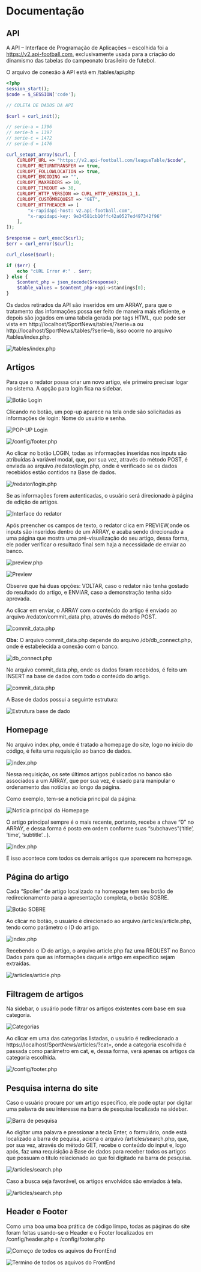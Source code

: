 # Documentação
## API
A API – Interface de Programação de Aplicações – escolhida foi a https://v2.api-football.com, exclusivamente usada para a criação do dinamismo das tabelas do campeonato brasileiro de futebol.

O arquivo de conexão à API está em /tables/api.php
~~~php
<?php
session_start();
$code = $_SESSION['code'];

// COLETA DE DADOS DA API

$curl = curl_init();

// serie-a = 1396
// serie-b = 1397
// serie-c = 1472
// serie-d = 1476

curl_setopt_array($curl, [
	CURLOPT_URL => "https://v2.api-football.com/leagueTable/$code",
	CURLOPT_RETURNTRANSFER => true,
	CURLOPT_FOLLOWLOCATION => true,
	CURLOPT_ENCODING => "",
	CURLOPT_MAXREDIRS => 10,
	CURLOPT_TIMEOUT => 30,
	CURLOPT_HTTP_VERSION => CURL_HTTP_VERSION_1_1,
	CURLOPT_CUSTOMREQUEST => "GET",
	CURLOPT_HTTPHEADER => [
		"x-rapidapi-host: v2.api-football.com",
		"x-rapidapi-key: 9e34581cb10ffc42a0527ed497342f96"
	],
]);

$response = curl_exec($curl);
$err = curl_error($curl);

curl_close($curl);

if ($err) {
	echo "cURL Error #:" . $err;
} else {
	$content_php = json_decode($response);
	$table_values = $content_php->api->standings[0];
}
~~~
Os dados retirados da API são inseridos em um ARRAY, para que o tratamento das informações possa ser feito de maneira mais eficiente, e depois são jogados em uma tabela gerada por tags HTML, que pode ser vista em http://localhost/SportNews/tables/?serie=a ou http://localhost/SportNews/tables/?serie=b, isso ocorre no arquivo /tables/index.php.

![/tables/index.php](/img/to_github/API-2.png "/tables/index.php")

## Artigos
Para que o redator possa criar um novo artigo, ele primeiro precisar logar no sistema. A opção para login fica na sidebar.

![Botão Login](/img/to_github/ARTIGOS-1.png "Botão Login")

Clicando no botão, um pop-up aparece na tela onde são solicitadas as informações de login: Nome do usuário e senha.

![POP-UP Login](/img/to_github/ARTIGOS-2.png "POP-UP Login")

![/config/footer.php](/img/to_github/ARTIGOS-3.png "/config/footer.php")

Ao clicar no botão LOGIN, todas as informações inseridas nos inputs são atribuídas à variável modal, que, por sua vez, através do método POST, é enviada ao arquivo /redator/login.php, onde é verificado se os dados recebidos estão contidos na Base de dados.

![/redator/login.php](/img/to_github/ARTIGOS-4.png "/redator/login.php")

Se as informações forem autenticadas, o usuário será direcionado à página de edição de artigos. 

![Interface do redator](/img/to_github/ARTIGOS-5.png "Interface do redator")

Após preencher os campos de texto, o redator clica em PREVIEW,onde os inputs são inseridos dentro de um ARRAY, e acaba sendo direcionado a uma página que mostra uma pré-visualização do seu artigo, dessa forma, ele poder verificar o resultado final sem haja a necessidade de enviar ao banco.

![preview.php](/img/to_github/ARTIGOS-6.png "Trecho do código preview.php, onde os conteúdos dos inputs são inseridos em um ARRAY.")

![Preview](/img/to_github/ARTIGOS-7.png "Esse um artigo ainda na etapa de PREVIEW.")

Observe que há duas opções: VOLTAR, caso o redator não tenha gostado do resultado do artigo, e ENVIAR, caso a demonstração tenha sido aprovada.

Ao clicar em enviar, o ARRAY com o conteúdo do artigo é enviado ao arquivo /redator/commit_data.php, através do método POST.

![commit_data.php](/img/to_github/ARTIGOS-8.png "Trecho do código preview.php, onde o conteúdo do artigo é preparado para ser enviado ao arquivo commit_data.php")

**Obs:** O arquivo commit_data.php depende do arquivo /db/db_connect.php, onde é estabelecida a conexão com o banco.

![db_connect.php](/img/to_github/ARTIGOS-9.png "db_connect.php")

No arquivo commit_data.php, onde os dados foram recebidos, é feito um INSERT na base de dados com todo o conteúdo do artigo.

![commit_data.php](/img/to_github/ARTIGOS-10.png "commit_data.php")

A Base de dados possui a seguinte estrutura:

![Estrutura base de dado](/img/to_github/ARTIGOS-11.png "Estrutura base de dados")

## Homepage
No arquivo index.php, onde é tratado a homepage do site, logo no início do código, é feita uma requisição ao banco de dados.

![index.php](/img/to_github/HOMEPAGE-1.png "index.php")

Nessa requisição, os sete últimos artigos publicados no banco são associados a um ARRAY, que por sua vez, é usado para manipular o ordenamento das notícias ao longo da página.

Como exemplo, tem-se a notícia principal da página:

![Notícia principal da Homepage](/img/to_github/HOMEPAGE-2.png "Notícia principal da Homepage")

O artigo principal sempre é o mais recente, portanto, recebe a chave “0” no ARRAY, e dessa forma é posto em ordem conforme suas “subchaves”(‘title’, ‘time’, ‘subtitle’…).

![index.php](/img/to_github/HOMEPAGE-3.png "index.php")

E isso acontece com todos os demais artigos que aparecem na homepage.

## Página do artigo
Cada “Spoiler” de artigo localizado na homepage tem seu botão de redirecionamento para a apresentação completa, o botão SOBRE.

![Botão SOBRE](/img/to_github/PAGINA-DO-ARTIGO-1.png "Botão SOBRE")

Ao clicar no botão,  o usuário é direcionado ao arquivo /articles/article.php, tendo como parâmetro o ID do artigo.

![index.php](/img/to_github/PAGINA-DO-ARTIGO-2.png "index.php")

Recebendo o ID do artigo, o arquivo article.php faz uma REQUEST no Banco Dados para que as informações daquele artigo em específico sejam extraídas.

![/articles/article.php](/img/to_github/PAGINA-DO-ARTIGO-3.png "/articles/article.php")

## Filtragem de artigos
Na sidebar, o usuário pode filtrar os artigos existentes com base em sua categoria.

![Categorias](/img/to_github/FILTRAGEM-1.png "Categorias")

Ao clicar em uma das categorias listadas, o usuário é redirecionado a
https://localhost/SportNews/articles/?cat=, onde a categoria escolhida é passada como parâmetro em cat, e, dessa forma, verá apenas os artigos da categoria escolhida.

![/config/footer.php](/img/to_github/FILTRAGEM-2.png "/config/footer.php")

## Pesquisa interna do site
Caso o usuário procure por um artigo específico, ele pode optar por digitar uma palavra de seu interesse na barra de pesquisa localizada na sidebar.

![Barra de pesquisa](/img/to_github/FILTRAGEM-3.png "Barra de pesquisa")

Ao digitar uma palavra e pressionar a tecla Enter, o formulário, onde está localizado a barra de pequisa, aciona o arquivo /articles/search.php, que, por sua vez, através do método GET, recebe o conteúdo do input e, logo após, faz uma requisição à Base de dados para receber todos os artigos que possuam o título relacionado ao que foi digitado na barra de pesquisa.

![/articles/search.php](/img/to_github/FILTRAGEM-3.png "/articles/search.php")

Caso a busca seja favorável, os artigos envolvidos são enviados à tela.

![/articles/search.php](/img/to_github/FILTRAGEM-4.png "/articles/search.php")

## Header e Footer
Como uma boa uma boa prática de código limpo, todas as páginas do site foram feitas usando-se o Header e o Footer localizados em /config/header.php e /config/footer.php

![Começo de todos os aquivos do FrontEnd](/img/to_github/HEADER-FOOTER-1.png "Importando o cabeçalho")

![Termino de todos os aquivos do FrontEnd](/img/to_github/HEADER-FOOTER-1.png "Importando o rodapé")



